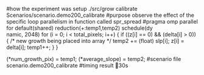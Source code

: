 #how the experiment was setup
./src/grow calibrate Scenarios/scenario.demo200_calibrate 
#purpose
observe the effect of the specific loop parallelism in function called spr_spread
#pragma omp parallel for default(shared) reduction(+:temp1,temp2) schedule(dy\
namic, 2048)
for (i = 0; i < total_pixels; i++)
{
    if ((z[i] == 0) && (delta[i] > 0))
    {
        /* new growth being placed into array */
        temp2 += (float) slp[i];
        z[i] = delta[i];
        temp1++;
    }
}

(*num_growth_pix) = temp1;
(*average_slope) = temp2;
#scenario file
scenario.demo200_calibrate
#timing result
30s
